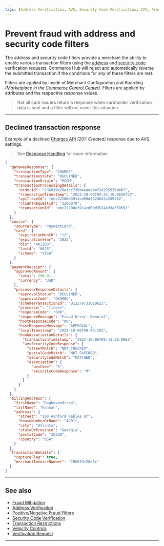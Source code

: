 ```yaml
---
tags: [Address Verification, AVS, Security Code Verification, CVV, Fraud Mitigation]
---
```


# Prevent fraud with address and security code filters

The address and security code filters provide a merchant the ability to enable various transaction filters using the [address](?path=docs/Resources/Guides/Fraud/Address-Verification.md) and [security code](?path=docs/Resources/Guides/Fraud/Security-Code.md) verification requests. Commerce Hub will reject and automatically reverse the submitted transaction if the conditions for any of these filters are met.

Filters are applied by inside of Merchant Configuration and Boarding *(Marketplace in the [Commerce Control Center](https://www.commercecontrol.com))*. Filters are applied by attributes and the respective response values.

<!-- theme: info -->
> Not all card issuers return a response when cardholder verification data is sent and a filter will not cover this situation.

---

## Declined transaction response

Example of a declined [Charges API](?path=docs/Resources/API-Documents/Payments/Charges.md) *(201: Created)* response due to AVS settings.

<!-- theme: info -->
> See [Response Handling](?path=docs/Resources/Guides/Response-Codes/Response-Handling.md) for more information.

```json
{
  "gatewayResponse": {
    "transactionType": "CHARGE",
    "transactionState": "DECLINED",
    "transactionOrigin": "ECOM",
    "transactionProcessingDetails": {
      "orderId": "CHG019e28e1cc73bb4eaea04f24295536deb7",
      "transactionTimestamp": "2022-10-06T09:43:18.862072Z",
      "apiTraceId": "ebc22200e3914cd09d35248d3a559592",
      "clientRequestId": "2206078",
      "transactionId": "ebc22200e3914cd09d35248d3a559592"
    }
  },
  "source": {
    "sourceType": "PaymentCard",
    "card": {
      "expirationMonth": "12",
      "expirationYear": "2025",
      "bin": "401200",
      "last4": "0026",
      "scheme": "VISA"
    }
  },
  "paymentReceipt": {
    "approvedAmount": {
      "total": 250.01,
      "currency": "USD"
    },
    "processorResponseDetails": {
      "approvalStatus": "DECLINED",
      "approvalCode": "OK998C",
      "schemeTransactionId": "012279731610623",
      "processor": "fiserv",
      "responseCode": "600",
      "responseMessage": "Fraud Error: General",
      "hostResponseCode": "00",
      "hostResponseMessage": "APPROVAL",
      "localTimestamp": "2022-10-06T09:43:19Z",
      "bankAssociationDetails": {
        "transactionTimestamp": "2022-10-06T09:43:20.006Z",
        "avsSecurityCodeResponse": {
          "streetMatch": "NOT_CHECKED",
          "postalCodeMatch": "NOT_CHECKED",
          "securityCodeMatch": "MATCHED",
          "association": {
            "avsCode": "S",
            "securityCodeResponse": "M"
          }
        }
      }
    }
  },
  "billingAddress": {
    "firstName": "Raghavendiran",
    "lastName": "Kannan",
    "address": {
      "street": "100 Ashford Gables Dr",
      "houseNumberOrName": "4201",
      "city": "Atlanta",
      "stateOrProvince": "Georgia",
      "postalCode": "30338",
      "country": "USA"
    }
  },
  "transactionDetails": {
    "captureFlag": true,
    "merchantInvoiceNumber": "CHG019e28e1c"
  }
}
```

---

## See also

- [Fraud Mitigation](?path=docs/Resources/Guides/Fraud/Fraud-Settings.md)
- [Address Verification](?path=docs/Resources/Guides/Fraud/Address-Verification.md)
- [Positive/Negative Fraud Filters](?path=docs/Resources/Guides/Fraud/Fraud-Settings-Filters.md)
- [Security Code Verification](?path=docs/Resources/Guides/Fraud/Security-Code.md)
- [Transaction Restrictions](?path=docs/Resources/Guides/Fraud/Fraud-Settings-Restrictions.md)
- [Velocity Controls](?path=docs/Resources/Guides/Fraud/Fraud-Settings-Velocity.md)
- [Verification Request](?path=docs/Resources/API-Documents/Payments_VAS/Verification.md)

<!---
- [Fraud Detect](?path=docs/Resources/Guides/Fraud/Fraud-Detect.md)
-->

---

